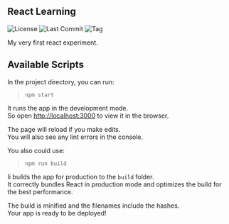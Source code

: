 React Learning
---
![License](https://img.shields.io/github/license/rob-ec/react-redux-learning)
![Last Commit](https://img.shields.io/github/last-commit/rob-ec/react-redux-learning)
![Tag](https://img.shields.io/github/v/tag/rob-ec/react-redux-learning?include_prereleases)

My very first react experiment.

Available Scripts
---
In the project directory, you can run:

> `npm start`

It runs the app in the development mode.<br />
So open [http://localhost:3000](http://localhost:3000) to view it in the browser.

The page will reload if you make edits.<br />
You will also see any lint errors in the console.

You also could use:

> `npm run build`

Ii builds the app for production to the `build` folder.<br />
It correctly bundles React in production mode and optimizes the build for the best performance.

The build is minified and the filenames include the hashes.<br />
Your app is ready to be deployed!
